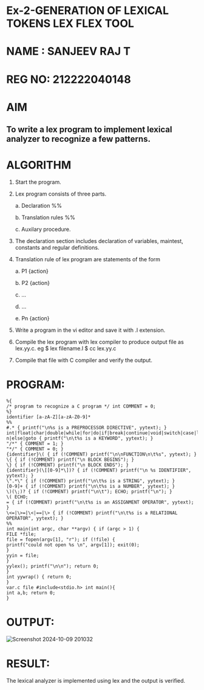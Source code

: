 # Ex-2-GENERATION OF LEXICAL TOKENS LEX FLEX TOOL

# NAME : SANJEEV RAJ T
# REG NO: 212222040148

# AIM
## To write a lex program to implement lexical analyzer to recognize a few patterns.
# ALGORITHM

1.	Start the program.

2.	Lex program consists of three parts.

     a.	Declaration %%

     b.	Translation rules %%

     c.	Auxilary procedure.

3.	The declaration section includes declaration of variables, maintest, constants and regular definitions.
4.	Translation rule of lex program are statements of the form

    a.	P1 {action}

    b.	P2 {action}

    c.	…

    d.	…

    e.	Pn {action}

5.	Write a program in the vi editor and save it with .l extension.

6.	Compile the lex program with lex compiler to produce output file as lex.yy.c. eg $ lex filename.l $ cc lex.yy.c
7.	Compile that file with C compiler and verify the output.

# PROGRAM:
```
%{ 
/* program to recognize a C program */ int COMMENT = 0; 
%} 
identifier [a-zA-Z][a-zA-Z0-9]* 
%% 
#.* { printf("\n%s is a PREPROCESSOR DIRECTIVE", yytext); } int|float|char|double|while|for|do|if|break|continue|void|switch|case|long|struct|const|typedef|retur n|else|goto { printf("\n\t%s is a KEYWORD", yytext); } 
"/*" { COMMENT = 1; } 
"*/" { COMMENT = 0; } 
{identifier}\( { if (!COMMENT) printf("\n\nFUNCTION\n\t%s", yytext); } 
\{ { if (!COMMENT) printf("\n BLOCK BEGINS"); } 
\} { if (!COMMENT) printf("\n BLOCK ENDS"); } 
{identifier}(\[[0-9]*\])? { if (!COMMENT) printf("\n %s IDENTIFIER", yytext); } 
\".*\" { if (!COMMENT) printf("\n\t%s is a STRING", yytext); } 
[0-9]+ { if (!COMMENT) printf("\n\t%s is a NUMBER", yytext); } 
\)(\;)? { if (!COMMENT) printf("\n\t"); ECHO; printf("\n"); } 
\( ECHO; 
= { if (!COMMENT) printf("\n\t%s is an ASSIGNMENT OPERATOR", yytext); } 
\<=|\>=|\<|==|\> { if (!COMMENT) printf("\n\t%s is a RELATIONAL OPERATOR", yytext); } 
%% 
int main(int argc, char **argv) { if (argc > 1) { 
FILE *file; 
file = fopen(argv[1], "r"); if (!file) { 
printf("could not open %s \n", argv[1]); exit(0); 
} 
yyin = file; 
} 
yylex(); printf("\n\n"); return 0; 
} 
int yywrap() { return 0; 
} 
var.c file #include<stdio.h> int main(){ 
int a,b; return 0; 
}
```
# OUTPUT:

![Screenshot 2024-10-09 201032](https://github.com/user-attachments/assets/f1de99bb-95e3-4af5-aea5-18c2eb4a51cc)

# RESULT:

The lexical analyzer is implemented using lex and the output is verified.

